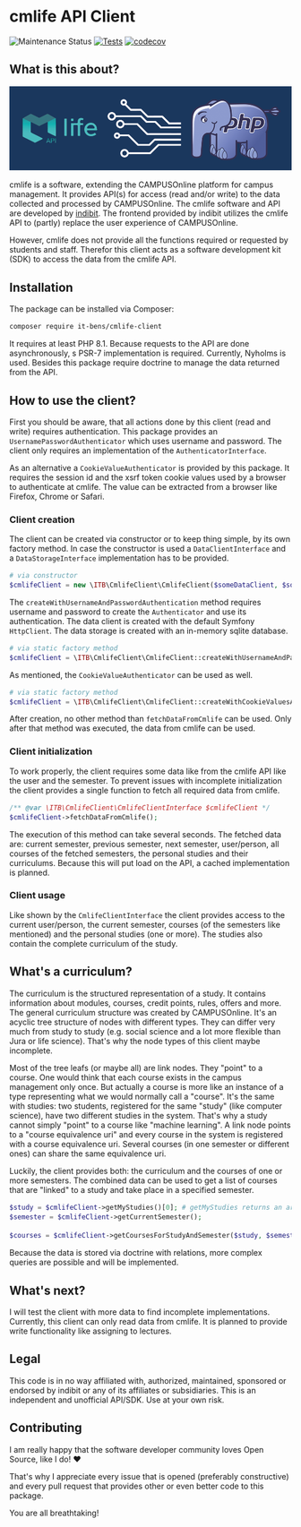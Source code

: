 # cmlife API Client

![Maintenance Status](https://img.shields.io/badge/Maintained%3F-yes-green.svg)
[![Tests](https://github.com/it-bens/cmlife-client/actions/workflows/test.yml/badge.svg?branch=master)](https://github.com/it-bens/cmlife-client/actions/workflows/test.yml)
[![codecov](https://codecov.io/gh/it-bens/cmlife-client/branch/master/graph/badge.svg?token=66IPB6T9WQ)](https://codecov.io/gh/it-bens/cmlife-client)

## What is this about?

![cmlife client logo](/docs/images/cmlife-client-logo.png)

cmlife is a software, extending the CAMPUSOnline platform for campus management. It provides API(s) for access (read and/or write) to the data collected and processed by CAMPUSOnline. The cmlife software and API are developed by [indibit](https://indibit.eu/). 
The frontend provided by indibit utilizes the cmlife API to (partly) replace the user experience of CAMPUSOnline.

However, cmlife does not provide all the functions required or requested by students and staff. Therefor this client acts as a software development kit (SDK) to access the data from the cmlife API.

## Installation

The package can be installed via Composer:
```bash
composer require it-bens/cmlife-client
```

It requires at least PHP 8.1. Because requests to the API are done asynchronously, s PSR-7 implementation is required. Currently, Nyholms is used. Besides this package require doctrine to manage the data returned from the API.

## How to use the client?

First you should be aware, that all actions done by this client (read and write) requires authentication. This package provides an `UsernamePasswordAuthenticator` which uses username and password.
The client only requires an implementation of the `AuthenticatorInterface`. 

As an alternative a `CookieValueAuthenticator` is provided by this package. It requires the session id and the xsrf token cookie values used by a browser to authenticate at cmlife. The value can be extracted from a browser like Firefox, Chrome or Safari. 

### Client creation

The client can be created via constructor or to keep thing simple, by its own factory method. In case the constructor is used a `DataClientInterface` and a `DataStorageInterface` implementation has to be provided.
```php
# via constructor
$cmlifeClient = new \ITB\CmlifeClient\CmlifeClient($someDataClient, $someDataStorage);
```

The `createWithUsernameAndPasswordAuthentication` method requires username and password to create the `Authenticator` and use its authentication. The data client is created with the default Symfony `HttpClient`. The data storage is created with an in-memory sqlite database.

```php
# via static factory method
$cmlifeClient = \ITB\CmlifeClient\CmlifeClient::createWithUsernameAndPasswordAuthentication(['username' => $username, 'password' => $password]);
```

As mentioned, the `CookieValueAuthenticator` can be used as well.

```php
# via static factory method
$cmlifeClient = \ITB\CmlifeClient\CmlifeClient::createWithCookieValuesAuthentication(['sessionId' => $sessionId, 'xsrfToken' => $xsrfToken]);
```

After creation, no other method than `fetchDataFromCmlife` can be used. Only after that method was executed, the data from cmlife can be used.

### Client initialization

To work properly, the client requires some data like from the cmlife API like the user and the semester. To prevent issues with incomplete initialization the client provides a single function to fetch all required data from cmlife.
```php
/** @var \ITB\CmlifeClient\CmlifeClientInterface $cmlifeClient */
$cmlifeClient->fetchDataFromCmlife();
```

The execution of this method can take several seconds. The fetched data are: current semester, previous semester, next semester, user/person, all courses of the fetched semesters, the personal studies and their curriculums.
Because this will put load on the API, a cached implementation is planned.

### Client usage

Like shown by the `CmlifeClientInterface` the client provides access to the current user/person, the current semester, courses (of the semesters like mentioned) and the personal studies (one or more).
The studies also contain the complete curriculum of the study. 

## What's a curriculum?

The curriculum is the structured representation of a study. It contains information about modules, courses, credit points, rules, offers and more. The general curriculum structure was created by CAMPUSOnline.
It's an acyclic tree structure of nodes with different types. They can differ very much from study to study (e.g. social science and a lot more flexible than Jura or life science). That's why the node types of this client maybe incomplete.

Most of the tree leafs (or maybe all) are link nodes. They "point" to a course. One would think that each course exists in the campus management only once. 
But actually a course is more like an instance of a type representing what we would normally call a "course". It's the same with studies: two students, registered for the same "study" (like computer science), have two different studies in the system.
That's why a study cannot simply "point" to a course like "machine learning". A link node points to a "course equivalence uri" and every course in the system is registered with a course equivalence uri. 
Several courses (in one semester or different ones) can share the same equivalence uri.

Luckily, the client provides both: the curriculum and the courses of one or more semesters. The combined data can be used to get a list of courses that are "linked" to a study and take place in a specified semester.
```php
$study = $cmlifeClient->getMyStudies()[0]; # getMyStudies returns an array of Study objects
$semester = $cmlifeClient->getCurrentSemester();

$courses = $cmlifeClient->getCoursesForStudyAndSemester($study, $semester);
```

Because the data is stored via doctrine with relations, more complex queries are possible and will be implemented.

## What's next?

I will test the client with more data to find incomplete implementations. Currently, this client can only read data from cmlife. It is planned to provide write functionality like assigning to lectures.

## Legal

This code is in no way affiliated with, authorized, maintained, sponsored or endorsed by indibit or any of its affiliates or subsidiaries. This is an independent and unofficial API/SDK. Use at your own risk.

## Contributing
I am really happy that the software developer community loves Open Source, like I do! ♥

That's why I appreciate every issue that is opened (preferably constructive)
and every pull request that provides other or even better code to this package.

You are all breathtaking!